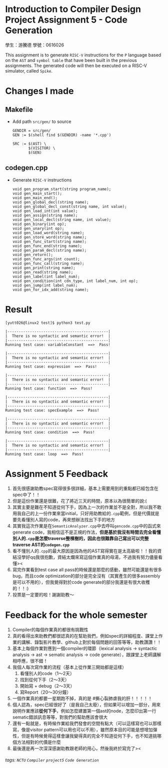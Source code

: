 Introduction to Compiler Design
Project Assignment 5 - Code Generation
===
學生：游騰德
學號：0616026

This assignment is to generate `RISC-V` instructions for the `P` language based on the `AST` and `symbol table` that have been built in the previous assignments. The generated code will then be executed on a RISC-V simulator, called `Spike`.

Changes I made
===
Makefile
--
- Add path `src/gen/` to source
    ```clike=
    GENDIR = src/gen/
    GEN := $(shell find $(GENDIR) -name '*.cpp')

    SRC := $(AST) \
           $(VISITOR) \
           $(GEN)
    ```
codegen.cpp
--
- Generate `RISC-V` instructions
    ```c=
    void gen_program_start(string program_name);
    void gen_main_start();
    void gen_main_end();
    void gen_global_decl(string name);
    void gen_global_decl_const(string name, int value);
    void gen_load_int(int value);
    void gen_assign(string name);
    void gen_local_decl(string name, int value);
    void gen_binary(int op);
    void gen_unary(int op);
    void gen_load_word(string name);
    void gen_store_word(string name);
    void gen_func_start(string name);
    void gen_func_end(string name);
    void gen_param_decl(string name);
    void gen_return();
    void gen_func_args(int count);
    void gen_func_call(string name);
    void gen_print(string name);
    void gen_read(string name);
    void gen_label(int label_num);
    void gen_condition(int cdn_type, int label_num, int op);
    void gen_jump(int label_num);
    void gen_for_idx_add(string name);
    ```


Result
===
```clike=
[yutt026@linux2 test]$ python3 test.py

|---------------------------------------------|
|  There is no syntactic and semantic error!  |
|---------------------------------------------|
Running test case: variableConstant  ==>  Pass!

|---------------------------------------------|
|  There is no syntactic and semantic error!  |
|---------------------------------------------|
Running test case: expression  ==>  Pass!

|---------------------------------------------|
|  There is no syntactic and semantic error!  |
|---------------------------------------------|
Running test case: function  ==>  Pass!

|---------------------------------------------|
|  There is no syntactic and semantic error!  |
|---------------------------------------------|
Running test case: specExample  ==>  Pass!

|---------------------------------------------|
|  There is no syntactic and semantic error!  |
|---------------------------------------------|
Running test case: condition  ==>  Pass!

|---------------------------------------------|
|  There is no syntactic and semantic error!  |
|---------------------------------------------|
Running test case: loop  ==>  Pass!
```
Assignment 5 Feedback
===
1. 首先很感謝助教spec寫得很多很詳細，基本上需要用到的重點都已經包含在spec中了！！
3. 但是這份作業還是很難，花了將近三天的時間，原本以為很簡單的說:(
4. 其實主要是難在不知道從何下手，因為上一次的作業並不是全對，所以我不敢用我自己的上一份作業來當initial，只好用助教給的`.cpp`範例，但是代價就是要先看懂別人寫的code，再來想辦法找出下手的地方
5. 其實我這次作業是在`SemanticAnalyzer.cpp`中去呼叫`gencode.cpp`中的函式來generate code，我相信這不是正規的作法，**但是基於我沒有時間去完全看懂別人的`.cpp`是怎麼traverse整棵樹的，因此也很難靠自己寫出可以完整traverse AST的`codegen.cpp`**
6. 看不懂別人的`.cpp`的最大原因是因為他的AST寫得實在是太高級啦！！我的資結沒學好qq我很抱歉，資結太爛來寫這個作業真的母湯，不過我有努力儘量看懂><
7. 寫完作業看到test case all pass的時候還是那麼的感動，雖然可能還是有很多bug，而且code optimization的部分是完全沒有（其實產生的很多assembly是可以不用的），但我覺得對於code generate的部分我還是有很大收穫的！！:)
8. 投票是一定要的啦！謝謝助教～

Feedback for the whole semester
===
1. Compiler的每個作業真的都很有挑戰性
2. 真的看得出來助教們都很認真的在幫助我們，例如spec的詳細程度、課堂上作業的講解、錄製影片教學、github上對於每個問題的回答等等，助教讚讚！！
3. 基本上每個作業對應到一個compiler的環節（lexical analysis -> syntactic analysis -> ast -> sematic analysis -> code generate），跟課堂上老師講解相呼應，很不錯！
4. 我個人每次寫作業的流程（基本上從作業三開始都是這樣）
    1. 看懂別人的code（1～2天）
    2. 找到從何下手（2～3天）
    3. 開始寫 + debug（2～3天）
    4. 寫Report（20～30分鐘）
5. 一個作業真的都要一星期跑不掉，真的是 #撕心裂肺虐我的肝！！！！！
6. 個人認為，spec已經很好了（是我自己太廢），但如果可以增加一部分，用來說明作業應該**從何下手**，例如怎麼建置第一個ast的node，怎麼印出第一行sematic錯誤訊息等等，對我們的幫助應該會很大
7. 還有一點就是，有時候作業給我們發會的空間有點大（可以這樣寫也可以那樣寫，像是visitor pattern可以用也可以不用），雖然原本目的可能是想增加彈性，但是有時候覺得這樣會讓我變得真的完全不知道從何下手，也不知道挑哪個方法相對的代價是什麼
8. 最後還是再一次深深感謝助教跟老師的用心，然後我終於寫完了><



###### tags: `NCTU` `Compiler` `project5` `Code Generation`